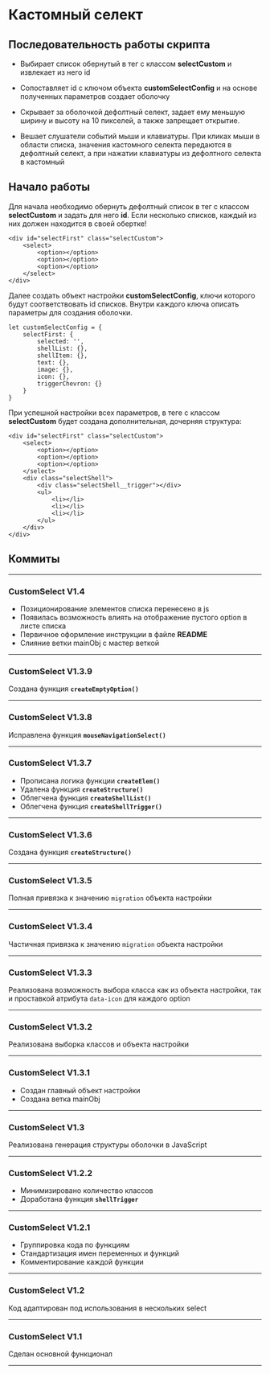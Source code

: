 # Кастомный селект

## Последовательность работы скрипта

* Выбирает список обернутый в тег с классом **selectCustom** и извлекает из него id

* Сопоставляет id c ключом объекта **customSelectConfig** и на основе полученных параметров создает оболочку

* Скрывает за оболочкой дефолтный селект, задает ему меньшую ширину и высоту на 10 пикселей, а также запрещает открытие.

* Вешает слушатели событий мыши и клавиатуры. При кликах мыши в области списка, значения кастомного селекта передаются в дефолтный селект, а при нажатии клавиатуры из дефолтного селекта в кастомный

## Начало работы

Для начала необходимо обернуть дефолтный список в тег с классом **selectCustom** и задать для него **id**. Если несколько списков, каждый из них должен находится в своей обертке!

    <div id="selectFirst" class="selectCustom">
        <select>
            <option></option>
            <option></option>
            <option></option>
        </select>
    </div>

Далее создать объект настройки **customSelectConfig**, ключи которого будут соответствовать id списков. Внутри каждого ключа описать параметры для создания оболочки.

    let customSelectConfig = {
        selectFirst: {
            selected: '',
            shellList: {},
            shellItem: {},
            text: {},
            image: {},
            icon: {},
            triggerChevron: {}
        }
    }

При успешной настройки всех параметров, в теге с классом **selectCustom** будет создана дополнительная, дочерняя структура:

    <div id="selectFirst" class="selectCustom">
        <select>
            <option></option>
            <option></option>
            <option></option>
        </select>
        <div class="selectShell">
            <div class="selectShell__trigger"></div>
            <ul>
                <li></li>
                <li></li>
                <li></li>
            </ul>
        </div>
    </div>

## Коммиты
***
### CustomSelect V1.4

* Позиционирование элементов списка перенесено в js
* Появилась возможность влиять на отображение пустого option в листе списка
* Первичное оформление инструкции в файле **README**
* Слияние ветки mainObj с мастер веткой
***

### CustomSelect V1.3.9

Создана функция **`createEmptyOption()`**
***

### CustomSelect V1.3.8

Исправлена функция **`mouseNavigationSelect()`**
***

### CustomSelect V1.3.7

* Прописана логика функции **`createElem()`**
* Удалена функция **`createStructure()`**
* Облегчена функция **`createShellList()`**
* Облегчена функция **`createShellTrigger()`**
***

### CustomSelect V1.3.6

Создана функция **`createStructure()`**
***

### CustomSelect V1.3.5

Полная привязка к значению `migration` объекта настройки
***

### CustomSelect V1.3.4

Частичная привязка к значению `migration` объекта настройки
***

### CustomSelect V1.3.3

Реализована возможность выбора класса как из объекта настройки, так и проставкой атрибута `data-icon` для каждого option
***

### CustomSelect V1.3.2

Реализована выборка классов и объекта настройки
***

### CustomSelect V1.3.1

* Создан главный объект настройки
* Создана ветка mainObj
***

### CustomSelect V1.3

Реализована генерация структуры оболочки в JavaScript
***

### CustomSelect V1.2.2

* Минимизировано количество классов
* Доработана функция **`shellTrigger`**
***

### CustomSelect V1.2.1

* Группировка кода по функциям
* Стандартизация имен переменных и функций
* Комментирование каждой функции
***

### CustomSelect V1.2

Код адаптирован под использования в нескольких select
***

### CustomSelect V1.1

Сделан основной функционал
***


